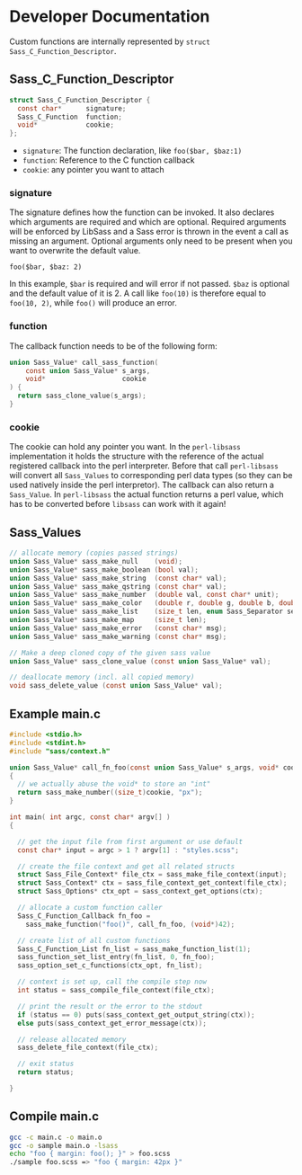 # Developer Documentation

Custom functions are internally represented by `struct Sass_C_Function_Descriptor`.

## Sass_C_Function_Descriptor

```C
struct Sass_C_Function_Descriptor {
  const char*      signature;
  Sass_C_Function  function;
  void*            cookie;
};
```

- `signature`: The function declaration, like `foo($bar, $baz:1)`
- `function`:  Reference to the C function callback
- `cookie`:    any pointer you want to attach

### signature

The signature defines how the function can be invoked. It also declares which arguments are required and which are optional.  Required arguments will be enforced by LibSass and a Sass error is thrown in the event a call as missing an argument. Optional arguments only need to be present when you want to overwrite the default value.

    foo($bar, $baz: 2)

In this example, `$bar` is required and will error if not passed. `$baz` is optional and the default value of it is 2. A call like `foo(10)` is therefore equal to `foo(10, 2)`, while `foo()` will produce an error.

### function

The callback function needs to be of the following form:

```C
union Sass_Value* call_sass_function(
    const union Sass_Value* s_args,
    void*                   cookie
) {
  return sass_clone_value(s_args);
}
```

### cookie

The cookie can hold any pointer you want. In the `perl-libsass` implementation it holds the structure with the reference of the actual registered callback into the perl interpreter. Before that call `perl-libsass` will convert all `Sass_Values` to corresponding perl data types (so they can be used natively inside the perl interpretor). The callback can also return a `Sass_Value`. In `perl-libsass` the actual function returns a perl value, which has to be converted before `libsass` can work with it again!

## Sass_Values

```C
// allocate memory (copies passed strings)
union Sass_Value* sass_make_null    (void);
union Sass_Value* sass_make_boolean (bool val);
union Sass_Value* sass_make_string  (const char* val);
union Sass_Value* sass_make_qstring (const char* val);
union Sass_Value* sass_make_number  (double val, const char* unit);
union Sass_Value* sass_make_color   (double r, double g, double b, double a);
union Sass_Value* sass_make_list    (size_t len, enum Sass_Separator sep, bool is_bracketed);
union Sass_Value* sass_make_map     (size_t len);
union Sass_Value* sass_make_error   (const char* msg);
union Sass_Value* sass_make_warning (const char* msg);

// Make a deep cloned copy of the given sass value
union Sass_Value* sass_clone_value (const union Sass_Value* val);

// deallocate memory (incl. all copied memory)
void sass_delete_value (const union Sass_Value* val);
```

## Example main.c

```C
#include <stdio.h>
#include <stdint.h>
#include "sass/context.h"

union Sass_Value* call_fn_foo(const union Sass_Value* s_args, void* cookie)
{
  // we actually abuse the void* to store an "int"
  return sass_make_number((size_t)cookie, "px");
}

int main( int argc, const char* argv[] )
{

  // get the input file from first argument or use default
  const char* input = argc > 1 ? argv[1] : "styles.scss";

  // create the file context and get all related structs
  struct Sass_File_Context* file_ctx = sass_make_file_context(input);
  struct Sass_Context* ctx = sass_file_context_get_context(file_ctx);
  struct Sass_Options* ctx_opt = sass_context_get_options(ctx);

  // allocate a custom function caller
  Sass_C_Function_Callback fn_foo =
    sass_make_function("foo()", call_fn_foo, (void*)42);

  // create list of all custom functions
  Sass_C_Function_List fn_list = sass_make_function_list(1);
  sass_function_set_list_entry(fn_list, 0, fn_foo);
  sass_option_set_c_functions(ctx_opt, fn_list);

  // context is set up, call the compile step now
  int status = sass_compile_file_context(file_ctx);

  // print the result or the error to the stdout
  if (status == 0) puts(sass_context_get_output_string(ctx));
  else puts(sass_context_get_error_message(ctx));

  // release allocated memory
  sass_delete_file_context(file_ctx);

  // exit status
  return status;

}
```

## Compile main.c

```bash
gcc -c main.c -o main.o
gcc -o sample main.o -lsass
echo "foo { margin: foo(); }" > foo.scss
./sample foo.scss => "foo { margin: 42px }"
```
